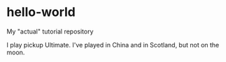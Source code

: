 # hello-world
My "actual" tutorial repository

I play pickup Ultimate.  I've played in China and in Scotland, but not on the moon.
